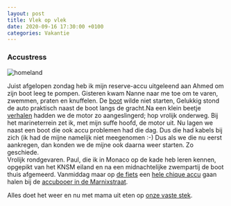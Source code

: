 ```yaml
---
layout: post
title: Vlek op vlek
date: 2020-09-16 17:30:00 +0100
categories: Vakantie
---
```


### Accustress
![homeland](https://prisse.net/homeland.jpg)  

Juist afgelopen zondag heb ik mijn reserve-accu uitgeleend aan Ahmed om zijn boot leeg te pompen. Gisteren kwam Nanne naar me toe om te varen, zwemmen, praten en knuffelen.
De [boot](https://prisse.nl/Stormer/) wilde niet starten, Gelukkig stond de auto praktisch naast de boot langs de gracht.Na een klein beetje [verhalen](https://www.betekenis-definitie.nl/verhalen) hadden we de motor zo aangeslingerd; hop vrolijk onderweg. 
Bij het marineterrein zet ik, met mijn suffe hoofd, de motor uit. Nu lagen we naast een boot die ook accu problemen had die dag. Dus die had kabels bij zich (ik had de mijne namelijk niet meegenomen :-) Dus als we die nu eerst aankregen, dan konden we de mijne ook daarna weer starten. Zo geschiede.  
Vrolijk rondgevaren. Paul, die ik in Monaco op de kade heb leren kennen, opgepikt van het KNSM eiland en na een midnachtelijke zwempartij de boot thuis afgemeerd. Vanmiddag maar op [de fiets](https://prisse.nl/holgerfiets/) een [hele chique accu](https://www.optimabatteries.com/en-us/redtop-starting-battery) gaan halen bij de [accubooer in de Marnixstraat](https://www.accuverkoopamsterdam.com/).

Alles doet het weer en nu met mama uit eten op [onze vaste stek](https://www.pensionhomeland.com).
